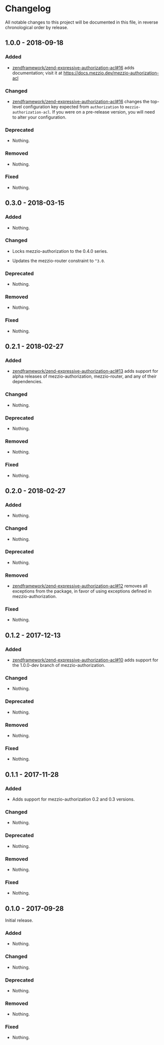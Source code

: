 # Changelog

All notable changes to this project will be documented in this file, in reverse chronological order by release.

## 1.0.0 - 2018-09-18

### Added

- [zendframework/zend-expressive-authorization-acl#16](https://github.com/zendframework/zend-expressive-authorization-acl/pull/16) adds documentation; visit it at https://docs.mezzio.dev/mezzio-authorization-acl

### Changed

- [zendframework/zend-expressive-authorization-acl#16](https://github.com/zendframework/zend-expressive-authorization-acl/pull/16) changes the top-level configuration key expected from `authorization` to
  `mezzio-authorization-acl`. If you were on a pre-release version, you will need to alter your configuration.

### Deprecated

- Nothing.

### Removed

- Nothing.

### Fixed

- Nothing.

## 0.3.0 - 2018-03-15

### Added

- Nothing.

### Changed

- Locks mezzio-authorization to the 0.4.0 series.

- Updates the mezzio-router constraint to `^3.0`.

### Deprecated

- Nothing.

### Removed

- Nothing.

### Fixed

- Nothing.

## 0.2.1 - 2018-02-27

### Added

- [zendframework/zend-expressive-authorization-acl#13](https://github.com/zendframework/zend-expressive-authorization-acl/pull/13)
  adds support for alpha releases of mezzio-authorization,
  mezzio-router, and any of their dependencies.

### Changed

- Nothing.

### Deprecated

- Nothing.

### Removed

- Nothing.

### Fixed

- Nothing.

## 0.2.0 - 2018-02-27

### Added

- Nothing.

### Changed

- Nothing.

### Deprecated

- Nothing.

### Removed

- [zendframework/zend-expressive-authorization-acl#12](https://github.com/zendframework/zend-expressive-authorization-acl/pull/12)
  removes all exceptions from the package, in favor of using exceptions defined
  in mezzio-authorization.

### Fixed

- Nothing.

## 0.1.2 - 2017-12-13

### Added

- [zendframework/zend-expressive-authorization-acl#10](https://github.com/zendframework/zend-expressive-authorization-acl/pull/10)
  adds support for the 1.0.0-dev branch of mezzio-authorization.

### Changed

- Nothing.

### Deprecated

- Nothing.

### Removed

- Nothing.

### Fixed

- Nothing.

## 0.1.1 - 2017-11-28

### Added

- Adds support for mezzio-authorization 0.2 and 0.3 versions.

### Changed

- Nothing.

### Deprecated

- Nothing.

### Removed

- Nothing.

### Fixed

- Nothing.

## 0.1.0 - 2017-09-28

Initial release.

### Added

- Nothing.

### Changed

- Nothing.

### Deprecated

- Nothing.

### Removed

- Nothing.

### Fixed

- Nothing.
